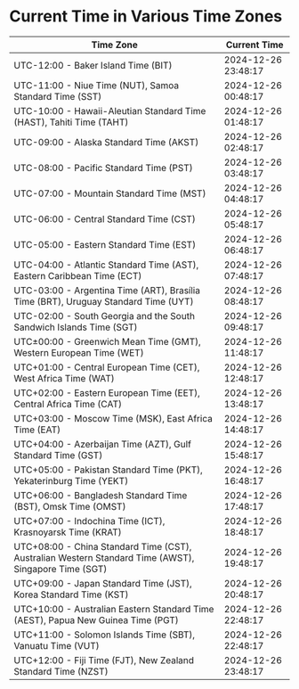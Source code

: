 # Current Time in Various Time Zones

| Time Zone | Current Time |
|-----------|--------------|
| UTC-12:00 - Baker Island Time (BIT) | 2024-12-26 23:48:17 |
| UTC-11:00 - Niue Time (NUT), Samoa Standard Time (SST) | 2024-12-26 00:48:17 |
| UTC-10:00 - Hawaii-Aleutian Standard Time (HAST), Tahiti Time (TAHT) | 2024-12-26 01:48:17 |
| UTC-09:00 - Alaska Standard Time (AKST) | 2024-12-26 02:48:17 |
| UTC-08:00 - Pacific Standard Time (PST) | 2024-12-26 03:48:17 |
| UTC-07:00 - Mountain Standard Time (MST) | 2024-12-26 04:48:17 |
| UTC-06:00 - Central Standard Time (CST) | 2024-12-26 05:48:17 |
| UTC-05:00 - Eastern Standard Time (EST) | 2024-12-26 06:48:17 |
| UTC-04:00 - Atlantic Standard Time (AST), Eastern Caribbean Time (ECT) | 2024-12-26 07:48:17 |
| UTC-03:00 - Argentina Time (ART), Brasília Time (BRT), Uruguay Standard Time (UYT) | 2024-12-26 08:48:17 |
| UTC-02:00 - South Georgia and the South Sandwich Islands Time (SGT) | 2024-12-26 09:48:17 |
| UTC±00:00 - Greenwich Mean Time (GMT), Western European Time (WET) | 2024-12-26 11:48:17 |
| UTC+01:00 - Central European Time (CET), West Africa Time (WAT) | 2024-12-26 12:48:17 |
| UTC+02:00 - Eastern European Time (EET), Central Africa Time (CAT) | 2024-12-26 13:48:17 |
| UTC+03:00 - Moscow Time (MSK), East Africa Time (EAT) | 2024-12-26 14:48:17 |
| UTC+04:00 - Azerbaijan Time (AZT), Gulf Standard Time (GST) | 2024-12-26 15:48:17 |
| UTC+05:00 - Pakistan Standard Time (PKT), Yekaterinburg Time (YEKT) | 2024-12-26 16:48:17 |
| UTC+06:00 - Bangladesh Standard Time (BST), Omsk Time (OMST) | 2024-12-26 17:48:17 |
| UTC+07:00 - Indochina Time (ICT), Krasnoyarsk Time (KRAT) | 2024-12-26 18:48:17 |
| UTC+08:00 - China Standard Time (CST), Australian Western Standard Time (AWST), Singapore Time (SGT) | 2024-12-26 19:48:17 |
| UTC+09:00 - Japan Standard Time (JST), Korea Standard Time (KST) | 2024-12-26 20:48:17 |
| UTC+10:00 - Australian Eastern Standard Time (AEST), Papua New Guinea Time (PGT) | 2024-12-26 22:48:17 |
| UTC+11:00 - Solomon Islands Time (SBT), Vanuatu Time (VUT) | 2024-12-26 22:48:17 |
| UTC+12:00 - Fiji Time (FJT), New Zealand Standard Time (NZST) | 2024-12-26 23:48:17 |
